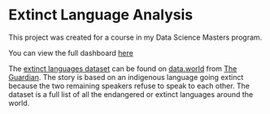 # Extinct Language Analysis
This project was created for a course in my Data Science Masters program. 

You can view the full dashboard [here](https://kahlyll-wilson.shinyapps.io/extinct_languages/)

The [extinct languages dataset](https://data.world/ian/extinct-languages) can be found on [data.world](https://data.world/) from [The Guardian](https://www.theguardian.com/news/datablog/2011/apr/15/language-extinct-endangered#data). The story is based on an indigenous language going extinct because the two remaining speakers refuse to speak to each other. The dataset is a full list of all the endangered or extinct languages around the world. 


